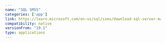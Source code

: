 ```yaml
---
name: "SQL SMSS"
categories: ['app']
link: https://learn.microsoft.com/en-us/sql/ssms/download-sql-server-management-studio-ssms?view=sql-server-ver16
compatibility: native
versionFrom: "19.1"
type: applications
---
```


